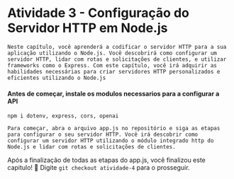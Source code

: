 # Atividade 3 - Configuração do Servidor HTTP em Node.js

```
Neste capítulo, você aprenderá a codificar o servidor HTTP para a sua aplicação utilizando o Node.js. Você descobrirá como configurar um servidor HTTP, lidar com rotas e solicitações de clientes, e utilizar frameworks como o Express. Com este capítulo, você irá adquirir as habilidades necessárias para criar servidores HTTP personalizados e eficientes utilizando o Node.js
```

#### Antes de começar, instale os modulos necessarios para a configurar a API

```
npm i dotenv, express, cors, openai
```

```
Para começar, abra o arquivo app.js no repositório e siga as etapas para configurar o seu servidor HTTP. Você irá descobrir como configurar um servidor HTTP utilizando o módulo integrado http do Node.js e lidar com rotas e solicitações de clientes.
```

Após a finalização de todas as etapas do app.js, você finalizou este capitulo! 🎉 Digite ```git checkout atividade-4``` para o prosseguir.
